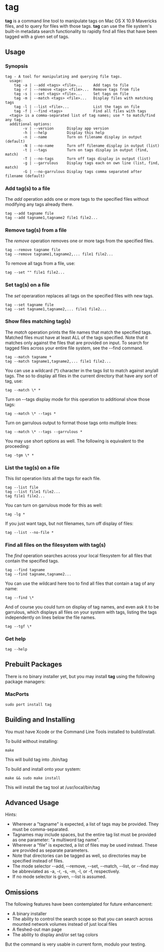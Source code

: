 tag
===
**tag** is a command line tool to manipulate tags on Mac OS X 10.9 Mavericks files, and to query for files with those tags. **tag** can use the file system's built-in metadata search functionality to rapidly find all files that have been tagged with a given set of tags.

Usage
---

### Synopsis

	tag - A tool for manipulating and querying file tags.
	  usage:
		tag -a | --add <tags> <file>...     Add tags to file
		tag -r | --remove <tags> <file>...  Remove tags from file
		tag -s | --set <tags> <file>...     Set tags on file
		tag -m | --match <tags> <file>...   Display files with matching tags
		tag -l | --list <file>...           List the tags on file
		tag -f | --find <tags>              Find all files with tags
	  <tags> is a comma-separated list of tag names; use * to match/find any tag.
	  additional options:
			-v | --version      Display app version
			-h | --help         Display this help
			-n | --name         Turn on filename display in output (default)
			-N | --no-name      Turn off filename display in output (list)
			-t | --tags         Turn on tags display in output (find, match)
			-T | --no-tags      Turn off tags display in output (list)
			-g | --garrulous    Display tags each on own line (list, find, match)
			-G | --no-garrulous Display tags comma separated after filename (default)

### Add tag(s) to a file

The *add* operation adds one or more tags to the specified files without modifying any tags already there.

	tag --add tagname file
	tag --add tagname1,tagname2 file1 file2...
	
### Remove tag(s) from a file

The *remove* operation removes one or more tags from the specified files.
	
	tag --remove tagname file
	tag --remove tagname1,tagname2,... file1 file2...
	
To remove all tags from a file, use:

	tag --set "" file1 file2...

### Set tag(s) on a file

The *set* operaration replaces all tags on the specified files with new tags.

	tag --set tagname file
	tag --set tagname1,tagname2,... file1 file2...

### Show files matching tag(s)

The *match* operation prints the file names that match the specified tags.  Matched files must have at least ALL of the tags specified. Note that it matches only against the files that are provided on input. To search for tagged files across your entire file system, see the --find command.

	tag --match tagname *
	tag --match tagname1,tagname2,... file1 file2...
	
You can use a wildcard (*) character in the tags list to match against any/all tags. The so to display all files in the current directory that have any sort of tag, use:

	tag --match \* *
	
Turn on --tags display mode for this operation to additional show those tags:

	tag --match \* --tags *

Turn on garrulous output to format those tags onto multiple lines:

	tag --match \* --tags --garrulous *

You may use short options as well. The following is equivalent to the proceeding:

	tag -tgm \* *

### List the tag(s) on a file

This *list* operation lists all the tags for each file.
	
	tag --list file
	tag --list file1 file2...
	tag file1 file2...
	
You can turn on garrulous mode for this as well:

	tag -lg *
	
If you just want tags, but not filenames, turn off display of files:

	tag --list --no-file *
	
### Find all files on the filesystem with tag(s)

The *find* operation searches across your local filesystem for all files that contain the specified tags.

	tag --find tagname
	tag --find tagname,tagname2...
	
You can use the wildcard here too to find all files that contain a tag of any name:

	tag --find \*
	
And of course you could turn on display of tag names, and even ask it to be garrulous, which displays all files on your system with tags, listing the tags independently on lines below the file names.

	tag --tgf \*

### Get help

	tag --help
	
	
Prebuilt Packages
---
There is no binary installer yet, but you may install **tag** using the following package managers:

### MacPorts

	sudo port install tag

Building and Installing
---
You must have Xcode or the Command Line Tools installed to build/install.

To build without installing:

	make
	
This will build tag into ./bin/tag

To build and install onto your system:

	make && sudo make install
	
This will install the tag tool at /usr/local/bin/tag

Advanced Usage
----
Hints:

* Wherever a "tagname" is expected, a list of tags may be provided. They must be comma-separated.
* Tagnames may include spaces, but the entire tag list must be provided as one parameter: "a multiword tag name".
* Wherever a "file" is expected, a list of files may be used instead. These are provided as separate parameters.
* Note that directories can be tagged as well, so directories may be specified instead of files.
* The mode selector --add, --remove, --set, --match, --list, or --find may be abbreviated as -a, -r, -s, -m, -l, or -f, respectively.
* If no mode selector is given, --list is assumed.

Omissions
---
The following features have been contemplated for future enhancement:

* A binary installer
* The ability to control the search scope so that you can search across mounted network volumes instead of just local files
* A fleshed-out man page
* The ability to display and/or set tag colors

But the command is very usable in current form, modulo your testing.
